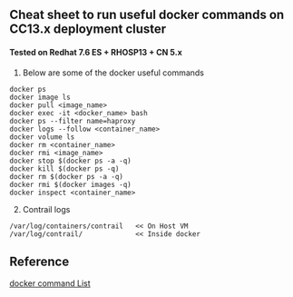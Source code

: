 ## Cheat sheet to run useful docker commands on CC13.x deployment cluster 
#### Tested on Redhat 7.6 ES + RHOSP13 + CN 5.x

1. Below are some of the docker useful commands 
```
docker ps
docker image ls
docker pull <image_name>
docker exec -it <docker_name> bash
docker ps --filter name=haproxy
docker logs --follow <container_name>
docker volume ls
docker rm <container_name>
docker rmi <image_name>
docker stop $(docker ps -a -q)
docker kill $(docker ps -q)
docker rm $(docker ps -a -q)
docker rmi $(docker images -q)
docker inspect <container_name>
```

2. Contrail logs
```
/var/log/containers/contrail   << On Host VM
/var/log/contrail/             << Inside docker
```

## Reference
[docker command List](https://docker.com)
